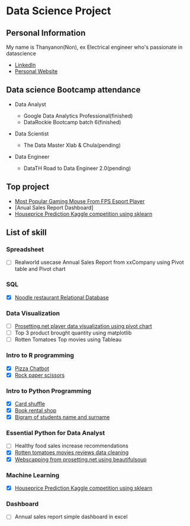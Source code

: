 # Data Science Project

## Personal Information

My name is Thanyanon(Non), ex Electrical engineer who's passionate in datascience

- [LinkedIn](https://www.linkedin.com/in/thanyanon-saetang-b17a20235/)
- [Personal Website](https://thanyanonsa.wordpress.com/)

## Data science Bootcamp attendance

- Data Analyst
  - Google Data Analytics Professional(finished)
  - DataRockie Bootcamp batch 6(finished)
  
- Data Scientist  
  - The Data Master Xlab & Chula(pending)

- Data Engineer
  - DataTH Road to Data Engineer 2.0(pending)

## Top project

- [Most Popular Gaming Mouse From FPS Esport Player](https://thanyanonsa.wordpress.com/2023/01/16/most-popular-gaming-mouse-from-fps-esport-player/)
- [Anual Sales Report Dashboard]
- [Houseprice Prediction Kaggle competition using sklearn](https://github.com/Thanyanon/datascience_project/blob/main/machine_learning/house_price_calculation_kaggle-rev5.ipynb)

## List of skill

### Spreadsheet

- [ ] Realworld usecase Annual Sales Report from xxCompany using Pivot table and Pivot chart

### SQL

- [X] [Noodle restaurant Relational Database](https://replit.com/@ThanyanonSaetan/SQLhomeworkbatch6#main.sql)

### Data Visualization

- [ ] [Prosetting.net player data visualization using pivot chart](https://github.com/Thanyanon/datascience_project/tree/main/data_visualization/prosetting.net)
- [ ] Top 3 product brought quantity using matplotlib
- [ ] Rotten Tomatoes Top movies using Tableau

### Intro to R programming

- [X] [Pizza Chatbot](https://replit.com/@ThanyanonSaetan/Batch6Chatbotpizza#main.r)
- [X] [Rock paper scissors](https://replit.com/@ThanyanonSaetan/Batch6PaoYingChub#main.r)

### Intro to Python Programming

- [x] [Card shuffle](https://github.com/Thanyanon/datascience_project/blob/main/intro_to_python/card_shuffle.ipynb)
- [x] [Book rental shop](https://github.com/Thanyanon/datascience_project/blob/main/intro_to_python/book_rental_shop.ipynb)
- [x] [Bigram of students name and surname](https://github.com/Thanyanon/datascience_project/blob/main/intro_to_python/bigram_name_surname_.ipynb)

### Essential Python for Data Analyst

- [ ] Healthy food sales increase recommendations
- [X] [Rotten tomatoes movies reviews data cleaning](https://github.com/Thanyanon/datascience_project/blob/main/essential_python/rotten_tomatoes.ipynb)
- [X] [Webscapping from prosetting.net using beautifulsoup](https://github.com/Thanyanon/datascience_project/blob/main/essential_python/webscraping_prosetting/webscraping_prosetting.ipynb)

### Machine Learning

- [X] [Houseprice Prediction Kaggle competition using sklearn](https://github.com/Thanyanon/datascience_project/blob/main/machine_learning/house_price_calculation_kaggle-rev5.ipynb)

### Dashboard

- [ ] Annual sales report simple dashboard in excel
